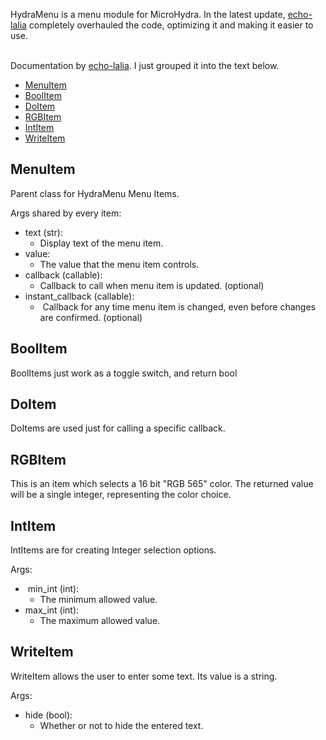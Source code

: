 <p>HydraMenu is a menu module for MicroHydra. In the latest update, <a target="_blank" rel="noopener noreferrer" href="https://github.com/echo-lalia">echo-lalia</a> completely overhauled the code, optimizing it and making it easier to use.<br>&nbsp;</p>
<p>Documentation by <a target="_blank" rel="noopener noreferrer" href="https://github.com/echo-lalia">echo-lalia</a>. I just grouped it into the text below.</p>
<ul>
    <li><a target="_blank" rel="noopener noreferrer" href="https://github.com/Gabriel-F-Sousa/HydraMenu/edit/main/README.md#menuitem">MenuItem</a></li>
    <li><a target="_blank" rel="noopener noreferrer" href="https://github.com/Gabriel-F-Sousa/HydraMenu/edit/main/README.md#BoolItem">BoolItem</a></li>
    <li><a target="_blank" rel="noopener noreferrer" href="https://github.com/Gabriel-F-Sousa/HydraMenu/edit/main/README.md#DoItem">DoItem</a></li>
    <li><a target="_blank" rel="noopener noreferrer" href="https://github.com/Gabriel-F-Sousa/HydraMenu/edit/main/README.md#RGBItem">RGBItem</a></li>
    <li><a target="_blank" rel="noopener noreferrer" href="https://github.com/Gabriel-F-Sousa/HydraMenu/edit/main/README.md#IntItem">IntItem</a></li>
    <li><a target="_blank" rel="noopener noreferrer" href="https://github.com/Gabriel-F-Sousa/HydraMenu/edit/main/README.md#WriteItem">WriteItem</a></li>
</ul>
<h2>MenuItem</h2>
<p>Parent class for HydraMenu Menu Items.</p>
<p>Args shared by every item:</p>
<ul>
    <li>text (str):<ul>
            <li>Display text of the menu item.</li>
        </ul>
    </li>
    <li>value:<ul>
            <li>The value that the menu item controls.</li>
        </ul>
    </li>
    <li>callback (callable):<ul>
            <li>Callback to call when menu item is updated. (optional)</li>
        </ul>
    </li>
    <li>instant_callback (callable):<ul>
            <li>&nbsp;Callback for any time menu item is changed, even before changes are confirmed. (optional)</li>
        </ul>
    </li>
</ul>
<h2>BoolItem</h2>
<p>BoolItems just work as a toggle switch, and return bool</p>
<h2>DoItem</h2>
<p>DoItems are used just for calling a specific callback.</p>
<h2>RGBItem</h2>
<p>This is an item which selects a 16 bit "RGB 565" color. The returned value will be a single integer, representing the color choice.</p>
<h2>IntItem</h2>
<p>IntItems are for creating Integer selection options.&nbsp;</p>
<p>Args:</p>
<ul>
    <li>&nbsp;min_int (int):<ul>
            <li>The minimum allowed value.</li>
        </ul>
    </li>
    <li>max_int (int):<ul>
            <li>The maximum allowed value.</li>
        </ul>
    </li>
</ul>
<h2>WriteItem</h2>
<p>WriteItem allows the user to enter some text. Its value is a string.</p>
<p>Args:</p>
<ul>
    <li>hide (bool):<ul>
            <li>Whether or not to hide the entered text.</li>
        </ul>
    </li>
</ul>
